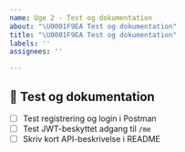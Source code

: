 ```yaml
---
name: Uge 2 - Test og dokumentation
about: "\U0001F9EA Test og dokumentation"
title: "\U0001F9EA Test og dokumentation"
labels: ''
assignees: ''

---
```


## 🧪 Test og dokumentation

- [ ] Test registrering og login i Postman
- [ ] Test JWT-beskyttet adgang til `/me`
- [ ] Skriv kort API-beskrivelse i README
